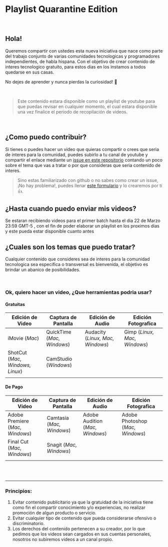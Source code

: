 # Playlist Quarantine Edition

<br/>

## Hola!

Queremos compartir con ustedes esta nueva iniciativa que nace como parte del trabajo conjunto de varias comunidades tecnologicas y programadores independientes, de habla hispana. Con el objetivo de crear contenido de interes tecnologico gratuito, para estos dias en los instamos a todos quedarse en sus casas. 

No dejes de aprender y nunca pierdas la curiosidad! 💪

<br/>

> Este contenido estara disponible como un playlist de youtube para que puedas revisar en cualquier momento, el cual estara disponible una vez finalice el periodo de recopilación de videos.

<br/>

## ¿Como puedo contribuir? 

Si tienes o puedes hacer un video que quieras compartir o crees que seria de interes para la comunidad, puedes subirlo a tu canal de youtube y compartir el enlace mediante un [issue en este repositorio](https://github.com/peruanosdev/playlist-quarantine-edition/issues) contando un poco sobre el tema que vas a tratar o por que consideras que seria contenido de interes.

> Sino estas familiarizado con github o no sabes como crear un issue, ¡No hay problema!, puedes llenar [este formulario](https://docs.google.com/forms/d/e/1FAIpQLSfZhySZwHHGYA0HQp-cVglk7t2U6kNj4Zheg60nJDXkSdtDZw/viewform) y lo crearemos por ti 👍. 

## ¿Hasta cuando puedo enviar mis videos?

Se estaran recibiendo videos para el primer batch hasta el dia 22 de Marzo 23:59 GMT-5 , con el fin de poder elaborar un playlist en los proximos dias y este pueda estar disponible cuanto antes

## ¿Cuales son los temas que puedo tratar?

Cualquier contenido que consideres sea de interes para la comunidad tecnologica sea especifica o transversal es bienvenida, el objetivo es brindar un abanico de posibilidades.

<br/>

### Ok, quiero hacer un video, ¿Que herramientas podria usar?

#### Gratuitas 

| Edición de Video                | Captura de Pantalla      | Edición de Audio                 | Edición Fotografica          |
|---------------------------------|--------------------------|----------------------------------|------------------------------|
| iMovie (_Mac_)                    | QuickTime (_Mac, Windows_) | Audacity (_Linux, Mac, Windows_) | Gimp (_Linux, Mac, Windows_) |
| ShotCut (_Mac, Windows, Linux_) | CamStudio (_Windows_)    |                                  |                              |
|                                 |                          |                                  |                              |

#### De Pago

| Edición de Video                | Captura de Pantalla       | Edición de Audio                | Edición Fotografica              |
|---------------------------------|---------------------------|---------------------------------|----------------------------------|
| Adobe Premiere (_Mac, Windows_) | Camtasia (_Mac, Windows_) | Adobe Audition (_Mac, Windows_) | Adobe Photoshop (_Mac, Windows_) |
| Final Cut (_Mac, Windows_)      | Snagit (_Mac, Windows_)   |                                 |                                  |
|                                 |                           |                                 |                                  |

<br/>
<br/>
<hr/>


### Principios:

1. Evitar contenido publicitario ya que la gratuidad de la iniciativa tiene como fin el compartir conocimiento y/o experiencias, no realizar promoción de algun producto o servicio.
2. Evitar cualquier tipo de contenido que pueda considerarse ofensivo o discriminatorio.
3. Los derechos del contenido pertenecen a su creador, por lo que pedimos que los videos sean cargados en sus cuentas personales, nosotros no subiremos videos a un canal propio.


